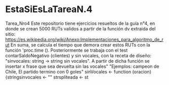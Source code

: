 # EstaSiEsLaTareaN.4
Tarea_Nro4
Este repositorio tiene ejercicios resueltos de la guía n°4, en donde se crean 5000 RUTs validos a partir de la función dv extraida del sitio: https://es.wikipedia.org/wiki/Anexo:Implementaciones_para_algoritmo_de_rut
En suma, se calcula el tiempo que demora crear estos RUTs con la función 'proc.time (). Posteriormente se trabaja con el test contarSaldoNegativo (clientes) y sin vocales, con la receta de diseño: "sinvocales: string -> string sin vocales".
A partir de dicha función se insertar x frase que sea devuelta sin las vocales" "Ejemplos: campeon de Chile, El partido termino con 0 goles" sinVocales <- function (oracion) {stringsinvocales <- "" strspliteada <- st
